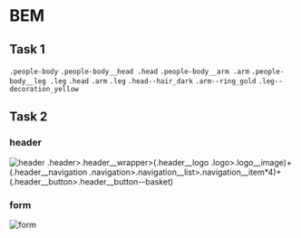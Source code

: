 # BEM
## Task 1
`.people-body`
`.people-body__head .head`
`.people-body__arm .arm`
`.people-body__leg .leg`
`.head`
`.arm`
`.leg`
`.head--hair_dark`
`.arm--ring_gold`
`.leg--decoration_yellow`

## Task 2
### header
![header](../veb/img/header.png)
.header>.header__wrapper>(.header__logo .logo>.logo__image)+(.header__navigation .navigation>.navigation__list>.navigation__item*4)+(.header__button>.header__button--basket)
### form
![form](../veb/img/form.png)
